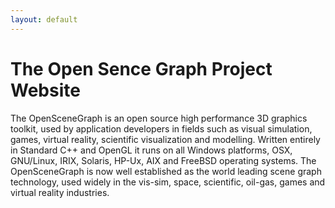 ```yaml
---
layout: default
---
```



# The Open Sence Graph Project Website

The OpenSceneGraph is an open source high performance 3D graphics toolkit, used by application developers in fields such as visual simulation, games, virtual reality, scientific visualization and modelling. Written entirely in Standard C++ and OpenGL it runs on all Windows platforms, OSX, GNU/Linux, IRIX, Solaris, HP-Ux, AIX and FreeBSD operating systems. The OpenSceneGraph is now well established as the world leading scene graph technology, used widely in the vis-sim, space, scientific, oil-gas, games and virtual reality industries.

